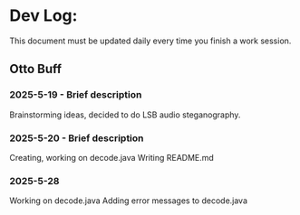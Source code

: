 # Dev Log:

This document must be updated daily every time you finish a work session.

## Otto Buff

### 2025-5-19 - Brief description
Brainstorming ideas, decided to do LSB audio steganography.

### 2025-5-20 - Brief description
Creating, working on decode.java
Writing README.md

### 2025-5-28
Working on decode.java
Adding error messages to decode.java

